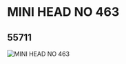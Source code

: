 # MINI HEAD NO 463
## 55711
![MINI HEAD NO 463](https://lc-www-live-s.legocdn.com/media/bricks/5/2/4292012.jpg)